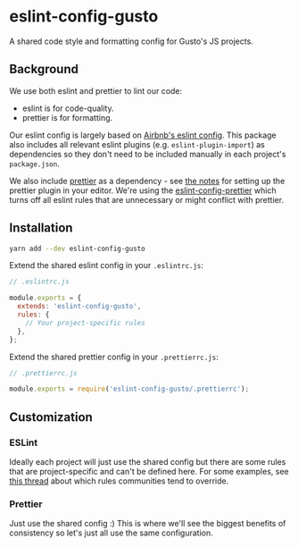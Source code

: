 # eslint-config-gusto

A shared code style and formatting config for Gusto's JS projects.

## Background

We use both eslint and prettier to lint our code:

* eslint is for code-quality.
* prettier is for formatting.

Our eslint config is largely based on [Airbnb's eslint config](https://github.com/airbnb/javascript/blob/master/packages/eslint-config-airbnb). This package also includes all relevant eslint plugins (e.g. `eslint-plugin-import`) as dependencies so they don't need to be included manually in each project's `package.json`.

We also include [prettier](https://github.com/prettier/prettier) as a dependency - see [the notes](https://prettier.io/docs/en/editors.html) for setting up the prettier plugin in your editor. We're using the [eslint-config-prettier](https://github.com/prettier/eslint-config-prettier) which turns off all eslint rules that are unnecessary or might conflict with prettier.

## Installation

```sh
yarn add --dev eslint-config-gusto
```

Extend the shared eslint config in your `.eslintrc.js`:

```js
// .eslintrc.js

module.exports = {
  extends: 'eslint-config-gusto',
  rules: {
    // Your project-specific rules
  },
};
```

Extend the shared prettier config in your `.prettierrc.js`:

```js
// .prettierrc.js

module.exports = require('eslint-config-gusto/.prettierrc');
```

## Customization

### ESLint

Ideally each project will just use the shared config but there are some rules that are project-specific and can't be defined here. For some examples, see [this thread](https://github.com/airbnb/javascript/issues/1089) about which rules communities tend to override.

### Prettier

Just use the shared config :) This is where we'll see the biggest benefits of consistency so let's just all use the same configuration.
